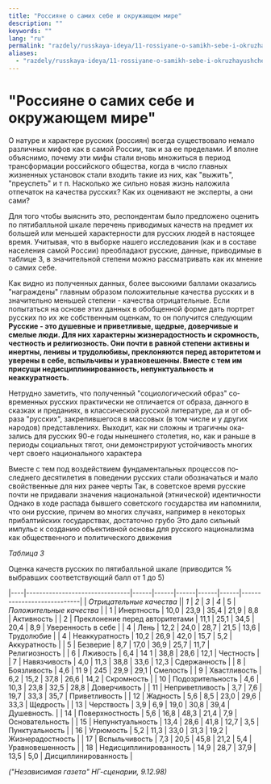 ```yaml
---
title: "Россияне о самих себе и окружающем мире"
description: ""
keywords: ""
lang: "ru"
permalink: "razdely/russkaya-ideya/11-rossiyane-o-samikh-sebe-i-okruzhayushchem-mire"
aliases:
  - "razdely/russkaya-ideya/11-rossiyane-o-samikh-sebe-i-okruzhayushchem-mire"
---
```



# "Россияне о самих себе и окружающем мире"

О натуре и характере русских (россиян) всегда существовало немало различных мифов как в самой России, так и за ее пределами. И вполне объяснимо, почему эти мифы стали вновь множиться в период трансформации российского общества, когда в число главных жизненных установок стали входить такие из них, как "выжить", "преуспеть" и т п. Насколько же сильно новая жизнь наложила отпечаток на качества русских? Как их оценивают не эксперты, а они сами?

Для того чтобы выяснить это, респондентам было предложено оценить по пятибалльной шкале перечень приводимых качеств на предмет их большей или меньшей характерности для русских людей в настоящее время. Учитывая, что в выборке нашего исследования (как и в составе населения самой России) преобладают русские, данные, приводимые в таблице 3, в значительной степени можно рассматривать как их мнение о самих себе.

Как видно из полученных данных, более высокими баллами оказались "награждены" главным образом положительные качества русских и в значительно меньшей степени - качества отрицательные. Если попытаться на основе этих данных в обобщенной форме дать портрет русских по их же собственным оценкам, то он получится сле­дующим **Русские - это душевные и приветливые, щедрые, доверчивые и смелые люди. Для них характерны жизнерадостность и скромность, честность и религиозность. Они почти в равной степени активны и инертны, ленивы и трудолюбивы, преклоняются перед авторитетом и уверены в себе, вспыльчивы и уравновешенны. Вместе с тем им прису­щи недисциплинированность, непунктуальность и неаккуратность.**

Нетрудно заметить, что полученный "социологический образ" со­временных русских практически не отличается от образа, данного в сказках и преданиях, в классической русской литературе, да и от об­раза "русских", закрепившегося в массовых (в том числе и у других народов) представлениях. Выходит, как ни сложны и трагичны ока­зались для русских 90-е годы нынешнего столетия, но, как и раньше в периоды социальных тягот, они демонстрируют устойчивость мно­гих черт своего национального характера

Вместе с тем под воздействием фундаментальных процессов по­следнего десятилетия в поведении русских стали обозначаться и ма­ло свойственные для них ранее черты Так, в советское время русские почти не придавали значения национальной (этнической) идентич­ности Однако в ходе распада бывшего советского государства им на­помнили, что они русские, причем во многих случаях, например в некоторых прибалтийских государствах, достаточно грубо Это дало сильный импульс к созданию объективной основы для русского на­ционализма как общественного и политического движения

*Таблица* *3*

Оценка качеств русских по пятибалльной шкале (приводится % выбравших соответствующий балл от 1 до 5)

|----|--------------------------------|------|------|------|------|------|----------------------------|
| *Отрицательные* *качества*         || *1*  | *2*  | *3*  | *4*  | 5    | *Положительные* *качества* |
| 1  | Инертность                     | 10,0 | 23,9 | 35,4 | 21,9 | 8,8  | Активность                 |
| 2  | Преклонение перед авторитетами | 11,1 | 25,1 | 34,5 | 20,4 | 8,9  | Уверенность в себе         |
| 4  | Лень                           | 12,2 | 24,0 | 28,7 | 21,5 | 13,6 | Трудолюбие                 |
| 4  | Неаккуратность                 | 10,2 | 26,9 | 42,0 | 15,7 | 5,2  | Аккуратность               |
| 5  | Безверие                       | 8,7  | 17,0 | 36,9 | 25,7 | 11,7 | Религиозностъ              |
| 6  | Лживость                       | 6,4  | 14 1 | 38,8 | 28,6 | 12,1 | Честность                  |
| 7  | Навязчивость                   | 4,0  | 11,3 | 38,8 | 33,6 | 12,3 | Сдержанность               |
| 8  | Боязливость                    | 4,6  | 11 9 | 245  | 29,9 | 29,1 | Смелость                   |
| 9  | Хвастливость                   | 6,2  | 15,2 | 37,8 | 26,6 | 14,2 | Скромность                 |
| 10 | Подозрительность               | 4,6  | 10,3 | 23,8 | 32,5 | 28,8 | Доверчивость               |
| 11 | Неприветливость                | 3,7  | 7,6  | 19,7 | 33,3 | 35,7 | Приветливость              |
| 12 | Жадность                       | 5,6  | 8,5  | 23,0 | 29,6 | 33,3 | Щедрость                   |
| 13 | Черствость                     | 3,9  | 6,9  | 19,0 | 30,8 | 39,4 | Душевность.                |
| 14 | Поверхностность                | 5,6  | 16,8 | 48,3 | 21,4 | 7,9  | Основательность            |
| 15 | Непунктуальность               | 13,4 | 28,6 | 41,8 | 12,7 | 3,5  | Пунктуальность             |
| 16 | Угрюмость                      | 5,2  | 11,3 | 33,0 | 31,3 | 19,2 | Жизнерадостность           |
| 17 | Вспыльчивость                  | 7,3  | 20,5 | 45,8 | 21,2 | 5,4  | Уравновешенность           |
| 18 | Недисциплинированность         | 14,9 | 28,7 | 37,9 | 13,5 | 5,0  | Дисциплинированность       |

*("Независимая газета" НГ-сценарии, 9.12.98)*
